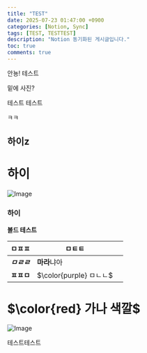 ```yaml
---
title: "TEST"
date: 2025-07-23 01:47:00 +0900
categories: [Notion, Sync]
tags: [TEST, TESTTEST]
description: "Notion 동기화된 게시글입니다."
toc: true
comments: true
---
```


안뇽! 테스트

밑에 사진?

테스트 테스트 

ㅋㅋ

## 하이z

# 하이

![Image](https://prod-files-secure.s3.us-west-2.amazonaws.com/e6db513d-ec54-40ff-aa74-2487b0bcfe15/d2603aae-bd01-410f-81bd-723443bee6db/%E1%84%89%E1%85%B3%E1%84%8F%E1%85%B3%E1%84%85%E1%85%B5%E1%86%AB%E1%84%89%E1%85%A3%E1%86%BA_2025-03-16_21.31.54.png?X-Amz-Algorithm=AWS4-HMAC-SHA256&X-Amz-Content-Sha256=UNSIGNED-PAYLOAD&X-Amz-Credential=ASIAZI2LB466ZPRLZCD6%2F20250724%2Fus-west-2%2Fs3%2Faws4_request&X-Amz-Date=20250724T074400Z&X-Amz-Expires=3600&X-Amz-Security-Token=IQoJb3JpZ2luX2VjEPv%2F%2F%2F%2F%2F%2F%2F%2F%2F%2FwEaCXVzLXdlc3QtMiJIMEYCIQDP2LUrMcU2sc%2B5fW6%2F8XZKtwrl7ZOaw2uOcH2023MAhgIhAJSm8cH%2FqlTdVJmPNObG8JXHSZVUdf9gdAOH9l8g%2F0yBKv8DCCQQABoMNjM3NDIzMTgzODA1Igyq%2FF7IfNuV8Fv2QBQq3APMOjHXDsdagFZMrcfWwM%2F66mkv1nV3x%2FFmmx8FJCfVeuEtmp%2BdTXkbXl7myXEff%2F6YSp1Po%2FHY1UPZgfQqGr2aVzrG7C6r3fSAVtqCVcFaiil8YC%2FFJXtZHIiXxe1w0ZtYq%2FJ0CAVA5ZmCamspCPdF1M7%2Fpuh3k9HwVT7Oi2J4iAMfWxCgIkERAmeAb8TTfK%2FpYPyo9lJXXS6utpdTLV3pmsGNWSrbzW21Qh9%2BSSZ7vm4kgCp2YdTaiGz3lBEd%2BHCw8WA3HNWdgYYkZZQbA1iyWi%2BlkhBJ481GIIOcgz2NkDr0wP2B896pJlumPYYGCw4NFrMjGKr6oTMOmQ8r4mZ2xFvE%2BSD8yqsQV6pzI51tGPftK0MjHFIaJHEZ1RKSQZ%2BJVXKTd8FRQXriDr%2FwiJRZesD%2Bd%2FE8cwVuTd9QA7NI0zRJ784exTa%2Ba0Tllqc1MMcMKciAVNTD9XBNeKZyqN9lJQ2S7epcH2VIF3py03AlcTj1h7%2FfpJzMpHOUEH%2F6ALGNwVY2t2t71UIKmXzeXovb42sUL5XdnGUv3TsiqD4eT7UKVd0%2F7gGgIzxsFnM217YW48YF%2BZ0tZHuTKzG5ta2cckM2vJvZYV4nlqsROQDQ3oPda42%2B31NRd0f9GzD7vYbEBjqkAWGqvi%2BeN9eHaxiyHtZNj3Pq3waAch1kib4ZsurIl7UP7fo0SayLSh7S%2BCrckACn9dAISXTirduOondQ33dhmzomHvfvvWN0oSusqeSPhONa55VNSB%2F0%2BRNpPuBYaCvU%2B3lIgE6rPxUCHed4Lix7%2BcqGKthY99W%2F0gA9TUfc7PmAJb8KI8PCSknAt4OEOMhpCdQaTc9UwTCS82xOO95HRrD6h36r&X-Amz-Signature=f5500703ae30863e61fac1c1bb3b4ed43d8bd57d57589b648d47a2583452325d&X-Amz-SignedHeaders=host&x-amz-checksum-mode=ENABLED&x-id=GetObject)

### 하이

**볼드 테스트**

| ㅁㅍㅍ | ㅁㅌㅌ |   |
| --- | --- | --- |
| ***ㅁㄹㄹ*** | **마라**냐아 |   |
| **ㅍㅍㅁ** | <span>$\color{purple} ㅁㄴㄴ$</span> |   |

# <span>$\color{red} 가나 색깔$</span>

![Image](https://prod-files-secure.s3.us-west-2.amazonaws.com/e6db513d-ec54-40ff-aa74-2487b0bcfe15/e3c80383-cacd-417b-9b44-5d63ef4f796c/%E1%84%89%E1%85%B3%E1%84%8F%E1%85%B3%E1%84%85%E1%85%B5%E1%86%AB%E1%84%89%E1%85%A3%E1%86%BA_2025-03-10_21.58.46.png?X-Amz-Algorithm=AWS4-HMAC-SHA256&X-Amz-Content-Sha256=UNSIGNED-PAYLOAD&X-Amz-Credential=ASIAZI2LB466ZPRLZCD6%2F20250724%2Fus-west-2%2Fs3%2Faws4_request&X-Amz-Date=20250724T074400Z&X-Amz-Expires=3600&X-Amz-Security-Token=IQoJb3JpZ2luX2VjEPv%2F%2F%2F%2F%2F%2F%2F%2F%2F%2FwEaCXVzLXdlc3QtMiJIMEYCIQDP2LUrMcU2sc%2B5fW6%2F8XZKtwrl7ZOaw2uOcH2023MAhgIhAJSm8cH%2FqlTdVJmPNObG8JXHSZVUdf9gdAOH9l8g%2F0yBKv8DCCQQABoMNjM3NDIzMTgzODA1Igyq%2FF7IfNuV8Fv2QBQq3APMOjHXDsdagFZMrcfWwM%2F66mkv1nV3x%2FFmmx8FJCfVeuEtmp%2BdTXkbXl7myXEff%2F6YSp1Po%2FHY1UPZgfQqGr2aVzrG7C6r3fSAVtqCVcFaiil8YC%2FFJXtZHIiXxe1w0ZtYq%2FJ0CAVA5ZmCamspCPdF1M7%2Fpuh3k9HwVT7Oi2J4iAMfWxCgIkERAmeAb8TTfK%2FpYPyo9lJXXS6utpdTLV3pmsGNWSrbzW21Qh9%2BSSZ7vm4kgCp2YdTaiGz3lBEd%2BHCw8WA3HNWdgYYkZZQbA1iyWi%2BlkhBJ481GIIOcgz2NkDr0wP2B896pJlumPYYGCw4NFrMjGKr6oTMOmQ8r4mZ2xFvE%2BSD8yqsQV6pzI51tGPftK0MjHFIaJHEZ1RKSQZ%2BJVXKTd8FRQXriDr%2FwiJRZesD%2Bd%2FE8cwVuTd9QA7NI0zRJ784exTa%2Ba0Tllqc1MMcMKciAVNTD9XBNeKZyqN9lJQ2S7epcH2VIF3py03AlcTj1h7%2FfpJzMpHOUEH%2F6ALGNwVY2t2t71UIKmXzeXovb42sUL5XdnGUv3TsiqD4eT7UKVd0%2F7gGgIzxsFnM217YW48YF%2BZ0tZHuTKzG5ta2cckM2vJvZYV4nlqsROQDQ3oPda42%2B31NRd0f9GzD7vYbEBjqkAWGqvi%2BeN9eHaxiyHtZNj3Pq3waAch1kib4ZsurIl7UP7fo0SayLSh7S%2BCrckACn9dAISXTirduOondQ33dhmzomHvfvvWN0oSusqeSPhONa55VNSB%2F0%2BRNpPuBYaCvU%2B3lIgE6rPxUCHed4Lix7%2BcqGKthY99W%2F0gA9TUfc7PmAJb8KI8PCSknAt4OEOMhpCdQaTc9UwTCS82xOO95HRrD6h36r&X-Amz-Signature=cc6bcf65e73f96633d7e9dfb9fc371d335b9a55280cd2bca84090b57353d81bc&X-Amz-SignedHeaders=host&x-amz-checksum-mode=ENABLED&x-id=GetObject)

테스트테스트


